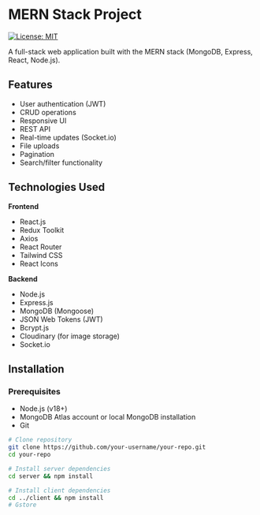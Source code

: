 # MERN Stack Project

[![License: MIT](https://img.shields.io/badge/License-MIT-yellow.svg)](https://opensource.org/licenses/MIT)

A full-stack web application built with the MERN stack (MongoDB, Express, React, Node.js).

## Features
- User authentication (JWT)
- CRUD operations
- Responsive UI
- REST API
- Real-time updates (Socket.io)
- File uploads
- Pagination
- Search/filter functionality

## Technologies Used
**Frontend**
- React.js
- Redux Toolkit
- Axios
- React Router
- Tailwind CSS
- React Icons

**Backend**
- Node.js
- Express.js
- MongoDB (Mongoose)
- JSON Web Tokens (JWT)
- Bcrypt.js
- Cloudinary (for image storage)
- Socket.io

## Installation

### Prerequisites
- Node.js (v18+)
- MongoDB Atlas account or local MongoDB installation
- Git

```bash
# Clone repository
git clone https://github.com/your-username/your-repo.git
cd your-repo

# Install server dependencies
cd server && npm install

# Install client dependencies
cd ../client && npm install
# Gstore
